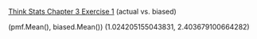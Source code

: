 [Think Stats Chapter 3 Exercise 1](http://greenteapress.com/thinkstats2/html/thinkstats2004.html#toc31) (actual vs. biased)

(pmf.Mean(), biased.Mean())
(1.024205155043831, 2.403679100664282)
